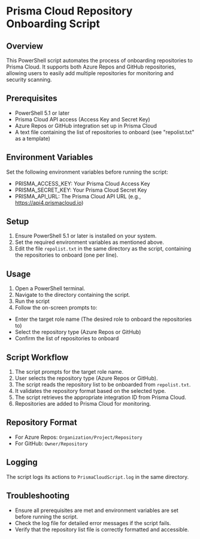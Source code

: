 # Prisma Cloud Repository Onboarding Script

## Overview
This PowerShell script automates the process of onboarding repositories to Prisma Cloud. It supports both Azure Repos and GitHub repositories, allowing users to easily add multiple repositories for monitoring and security scanning.

## Prerequisites
- PowerShell 5.1 or later
- Prisma Cloud API access (Access Key and Secret Key)
- Azure Repos or GitHub integration set up in Prisma Cloud
- A text file containing the list of repositories to onboard (see "repolist.txt" as a template)

## Environment Variables
Set the following environment variables before running the script:
- PRISMA_ACCESS_KEY: Your Prisma Cloud Access Key
- PRISMA_SECRET_KEY: Your Prisma Cloud Secret Key
- PRISMA_API_URL: The Prisma Cloud API URL (e.g., https://api4.prismacloud.io)

## Setup
1. Ensure PowerShell 5.1 or later is installed on your system.
2. Set the required environment variables as mentioned above.
3. Edit the file `repolist.txt` in the same directory as the script, containing the repositories to onboard (one per line).

## Usage
1. Open a PowerShell terminal.
2. Navigate to the directory containing the script.
3. Run the script
4. Follow the on-screen prompts to:
- Enter the target role name (The desired role to onboard the repositories to)
- Select the repository type (Azure Repos or GitHub)
- Confirm the list of repositories to onboard

## Script Workflow
1. The script prompts for the target role name.
2. User selects the repository type (Azure Repos or GitHub).
3. The script reads the repository list to be onboarded from `repolist.txt`.
4. It validates the repository format based on the selected type.
5. The script retrieves the appropriate integration ID from Prisma Cloud.
6. Repositories are added to Prisma Cloud for monitoring.

## Repository Format
- For Azure Repos: `Organization/Project/Repository`
- For GitHub: `Owner/Repository`

## Logging
The script logs its actions to `PrismaCloudScript.log` in the same directory.

## Troubleshooting
- Ensure all prerequisites are met and environment variables are set before running the script.
- Check the log file for detailed error messages if the script fails.
- Verify that the repository list file is correctly formatted and accessible.

